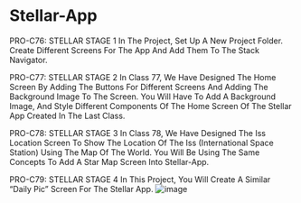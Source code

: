 # Stellar-App

PRO-C76: STELLAR STAGE 1
In The Project, Set Up A New Project Folder. Create Different Screens For The App And Add Them To The Stack Navigator.

PRO-C77: STELLAR STAGE 2
In Class 77, We Have Designed The Home Screen By Adding The Buttons For Different Screens And Adding The Background Image To The Screen. You Will Have To Add A Background Image, And Style Different Components Of The Home Screen Of The Stellar App Created In The Last Class.

PRO-C78: STELLAR STAGE 3
In Class 78, We Have Designed The Iss Location Screen To Show The Location Of The Iss (International Space Station) Using The Map Of The World. You Will Be Using The Same Concepts To Add A Star Map Screen Into Stellar-App.

PRO-C79: STELLAR STAGE 4
In This Project, You Will Create A Similar “Daily Pic” Screen For The Stellar App.
![image](https://user-images.githubusercontent.com/72172315/156940927-418cae97-d84d-47c8-8802-bd1d9f587df6.png)
